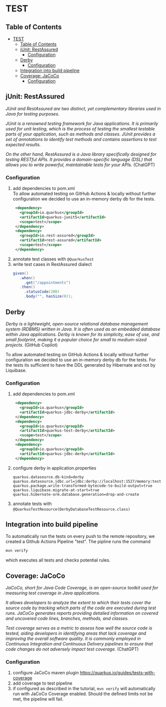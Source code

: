 # TEST

## Table of Contents
- [TEST](#test)
  - [Table of Contents](#table-of-contents)
  - [jUnit: RestAssured](#junit-restassured)
    - [Configuration](#configuration)
  - [Derby](#derby)
    - [Configuration](#configuration-1)
  - [Integration into build pipeline](#integration-into-build-pipeline)
  - [Coverage: JaCoCo](#coverage-jacoco)
    - [Configuration](#configuration-2)

## jUnit: RestAssured
*JUnit and RestAssured are two distinct, yet complementary libraries used in Java for testing purposes.*

*JUnit is a renowned testing framework for Java applications. It is primarily used for unit testing, which is the process of testing the smallest testable parts of your application, such as methods and classes. JUnit provides a set of annotations to identify test methods and contains assertions to test expected results.*

*On the other hand, RestAssured is a Java library specifically designed for testing RESTful APIs. It provides a domain-specific language (DSL) that allows you to write powerful, maintainable tests for your APIs.* (ChatGPT) 

### Configuration
1. add dependencies to pom.xml<br>
   To allow automated testing on GitHub Actions & locally without further configuration we decided to use an in-memory derby db for the tests. 
   ```xml
    <dependency>
      <groupId>io.quarkus</groupId>
      <artifactId>quarkus-junit5</artifactId>
      <scope>test</scope>
    </dependency>
    <dependency>
      <groupId>io.rest-assured</groupId>
      <artifactId>rest-assured</artifactId>
      <scope>test</scope>
    </dependency>
   ```
2. annotate test classes with `@QuarkusTest`
3. write test cases in RestAssured dialect
   ```java
   given()
      .when()
        .get("/appointments")
      .then()
        .statusCode(200)
        .body("", hasSize(0));
   ```

## Derby
*Derby is a lightweight, open-source relational database management system (RDBMS) written in Java. It is often used as an embedded database within Java applications. Derby is known for its simplicity, ease of use, and small footprint, making it a popular choice for small to medium-sized projects.* (GitHub Copilot)

To allow automated testing on GitHub Actions & locally without further configuration we decided to use an in-memory derby db for the tests. For the tests its sufficient to have the DDL generated by Hibernate and not by Liquibase.

### Configuration
1. add dependencies to pom.xml<br>
   ```xml
    <dependency>
      <groupId>io.quarkus</groupId>
      <artifactId>quarkus-jdbc-derby</artifactId>
    </dependency>
    <dependency>
      <groupId>io.quarkus</groupId>
      <artifactId>quarkus-test-derby</artifactId>
      <scope>test</scope>
    </dependency>
    <dependency>
      <groupId>io.quarkus</groupId>
      <artifactId>quarkus-jdbc-derby</artifactId>
    </dependency>
   ```
2. configure derby in application.properties
   ```properties   
   quarkus.datasource.db-kind=derby
   quarkus.datasource.jdbc.url=jdbc:derby://localhost:1527/memory:testDB;create=true;NON_KEYWORDS=USER
   quarkus.package.write-transformed-bytecode-to-build-output=true
   quarkus.liquibase.migrate-at-start=true
   quarkus.hibernate-orm.database.generation=drop-and-create
   ```
3. annotate tests with `@QuarkusTestResource(DerbyDatabaseTestResource.class)`

## Integration into build pipeline
To automatically run the tests on every push to the remote repository, we created a Github Actions Pipeline "test".
The pipline runs the command 
```bash
mvn verify
```
which executes all tests and checks potential rules.

## Coverage: JaCoCo
*JaCoCo, short for Java Code Coverage, is an open-source toolkit used for measuring test coverage in Java applications.*

*It allows developers to analyze the extent to which their tests cover the source code by tracking which parts of the code are executed during test runs. JaCoCo generates reports providing detailed information on covered and uncovered code lines, branches, methods, and classes.*

*Test coverage serves as a metric to assess how well the source code is tested, aiding developers in identifying areas that lack coverage and improving the overall software quality. It is commonly employed in Continuous Integration and Continuous Delivery pipelines to ensure that code changes do not adversely impact test coverage.* (ChatGPT)

### Configuration
1. configure JaCoCo maven plugin https://quarkus.io/guides/tests-with-coverage
3. add coverage to test pipeline
4. if configured as described in the tutorial, `mvn verify` will automatically run with JaCoCo Coverage enabled. Should the defined limits not be met, the pipeline will fail.